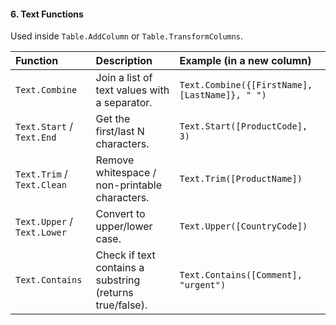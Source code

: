 #### **6. Text Functions**

Used inside `Table.AddColumn` or `Table.TransformColumns`.

| Function | Description | Example (in a new column) |
| :--- | :--- | :--- |
| `Text.Combine` | Join a list of text values with a separator. | `Text.Combine({[FirstName], [LastName]}, " ")` |
| `Text.Start` / `Text.End` | Get the first/last N characters. | `Text.Start([ProductCode], 3)` |
| `Text.Trim` / `Text.Clean` | Remove whitespace / non-printable characters. | `Text.Trim([ProductName])` |
| `Text.Upper` / `Text.Lower` | Convert to upper/lower case. | `Text.Upper([CountryCode])` |
| `Text.Contains` | Check if text contains a substring (returns true/false). | `Text.Contains([Comment], "urgent")` |

